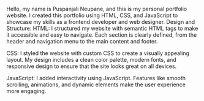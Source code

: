 Hello, my name is Puspanjali Neupane, and this is my personal portfolio website.
I created this portfolio using HTML, CSS, and JavaScript to showcase my skills as a frontend developer and web designer.
Design and Structure:
HTML: I structured my website with semantic HTML tags to make it accessible and easy to navigate. 
Each section is clearly defined, from the header and navigation menu to the main content and footer.

CSS: I styled the website with custom CSS to create a visually appealing layout.
My design includes a clean color palette, modern fonts, and responsive design to ensure that the site looks great on all devices.

JavaScript: I added interactivity using JavaScript. Features like smooth scrolling, animations, and dynamic elements make the user experience more engaging.
